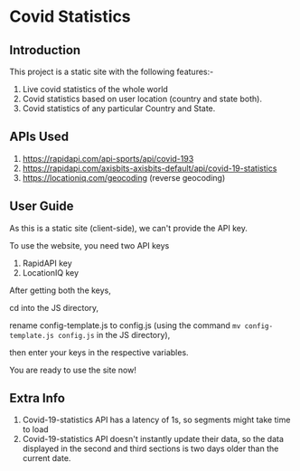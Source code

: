 # Covid Statistics

## Introduction

This project is a static site with the following features:-

1. Live covid statistics of the whole world
2. Covid statistics based on user location (country and state both).
3. Covid statistics of any particular Country and State.

## APIs Used
1. https://rapidapi.com/api-sports/api/covid-193
2. https://rapidapi.com/axisbits-axisbits-default/api/covid-19-statistics
3. https://locationiq.com/geocoding (reverse geocoding)

## User Guide
As this is a static site (client-side), we can't provide the API key.

To use the website, you need two API keys
1. RapidAPI key
2. LocationIQ key

After getting both the keys,

cd into the JS directory, 

rename config-template.js to config.js (using the command `mv config-template.js config.js` in the JS directory), 

then enter your keys in the respective variables.

You are ready to use the site now!

## Extra Info
1. Covid-19-statistics API has a latency of 1s, so segments might take time to load
2. Covid-19-statistics API doesn't instantly update their data, so the data displayed in the second and third sections is two days older than the current date.
